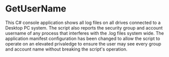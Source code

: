 # GetUserName

This C# console application shows all log files on all drives connected to a Desktop PC system. The script also reports the security group and account username of any process that interferes with the .log files system wide. The application manifest configuration has been changed to allow the script to operate on an elevated privaledge to ensure the user may see every group and account name without breaking the script's operation.

